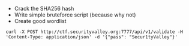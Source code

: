 - Crack the SHA256 hash
- Write simple bruteforce script (because why not)
- Create good wordlist

```
curl -X POST http://ctf.securityvalley.org:7777/api/v1/validate -H 'Content-Type: application/json' -d '{"pass": "Secur1tyValley"}'
```
